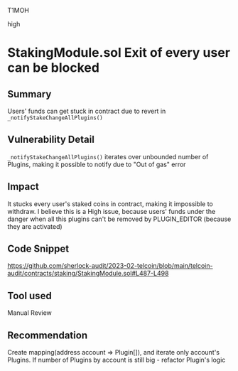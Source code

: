 T1MOH

high

# StakingModule.sol Exit of every user can be blocked

## Summary
Users' funds can get stuck in contract due to revert in ```_notifyStakeChangeAllPlugins()```
## Vulnerability Detail
```_notifyStakeChangeAllPlugins()``` iterates over unbounded number of Plugins, making it possible to notify due to "Out of gas" error
## Impact
It stucks every user's staked coins in contract, making it impossible to withdraw. I believe this is a High issue, because users' funds under the danger when all this plugins can't be removed by PLUGIN_EDITOR (because they are activated)
## Code Snippet
https://github.com/sherlock-audit/2023-02-telcoin/blob/main/telcoin-audit/contracts/staking/StakingModule.sol#L487-L498
## Tool used

Manual Review

## Recommendation
Create mapping(address account => Plugin[]), and iterate only account's Plugins. If number of Plugins by account is still big - refactor Plugin's logic